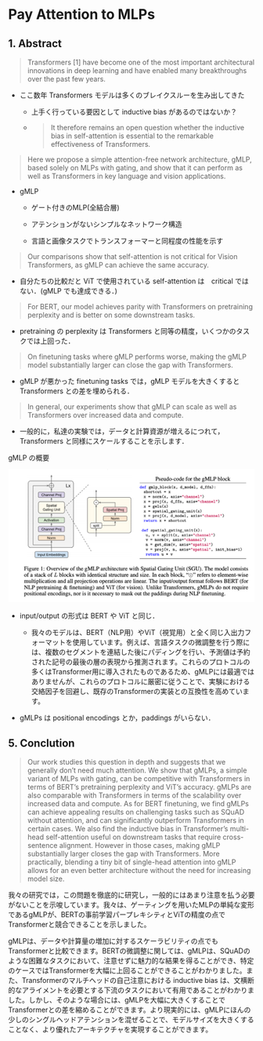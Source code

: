 # Pay Attention to MLPs

## 1. Abstract

> Transformers [1] have become one of the most important architectural innovations in deep learning and have enabled many breakthroughs over the past few years.

* ここ数年 Transformers モデルは多くのブレイクスルーを生み出してきた

    * 上手く行っている要因として inductive bias があるのではないか？

    * > It therefore remains an open question whether the inductive bias in self-attention is essential to the remarkable effectiveness of Transformers.

> Here we propose a simple attention-free network architecture, gMLP, based solely on MLPs with gating, and show that it can perform as well as Transformers in key language and vision applications.

* gMLP

    * ゲート付きのMLP(全結合層)

    * アテンションがないシンプルなネットワーク構造

    * 言語と画像タスクでトランスフォーマーと同程度の性能を示す


> Our comparisons show that self-attention is not critical for Vision Transformers, as gMLP can achieve the same accuracy.

*  自分たちの比較だと ViT で使用されている self-attention は　critical ではない．(gMLP でも達成できる．)

> For BERT, our model achieves parity with Transformers on pretraining perplexity and is better on some downstream tasks.

* pretraining の perplexity は Transformers と同等の精度，いくつかのタスクでは上回った．

> On finetuning tasks where gMLP performs worse, making the gMLP model substantially larger can close the gap with Transformers.

* gMLP が悪かった finetuning tasks では，gMLP モデルを大きくするとTransformers との差を埋められる．

> In general, our experiments show that gMLP can scale as well as Transformers over increased data and compute.

* 一般的に，私達の実験では，データと計算資源が増えるにつれて，Transformers と同様にスケールすることを示します．

gMLP の概要

![](2021-05-26-13-22-32.png)

* input/output の形式は BERT や ViT と同じ．

    * 我々のモデルは、BERT（NLP用）やViT（視覚用）と全く同じ入出力フォーマットを使用しています。例えば、言語タスクの微調整を行う際には、複数のセグメントを連結した後にパディングを行い、予測値は予約された<cls>記号の最後の層の表現から推測されます。これらのプロトコルの多くはTransformer用に導入されたものであるため、gMLPには最適ではありませんが、これらのプロトコルに厳密に従うことで、実験における交絡因子を回避し、既存のTransformerの実装との互換性を高めています。

* gMLPs は positional encodings とか，paddings がいらない．

## 5. Conclution

> Our work studies this question in depth and suggests that we generally don’t need much attention. We show that gMLPs, a simple variant of MLPs with gating, can be competitive with Transformers in terms of BERT’s pretraining perplexity and ViT’s accuracy. gMLPs are also comparable with Transformers in terms of the scalability over increased data and compute. As for BERT finetuning, we find gMLPs can achieve appealing results on challenging tasks such as SQuAD without attention, and can significantly outperform Transformers in certain cases. We also find the inductive bias in Transformer’s multi-head self-attention useful on downstream tasks that require cross-sentence alignment. However in those cases, making gMLP substantially larger closes the gap with Transformers. More practically, blending a tiny bit of single-head attention into gMLP allows for an even better architecture without the need for increasing model size.

我々の研究では，この問題を徹底的に研究し，一般的にはあまり注意を払う必要がないことを示唆しています。我々は、ゲーティングを用いたMLPの単純な変形であるgMLPが、BERTの事前学習パープレキシティとViTの精度の点でTransformerと競合できることを示しました。

gMLPは、データや計算量の増加に対するスケーラビリティの点でもTransformerと比較できます。BERTの微調整に関しては、gMLPは、SQuADのような困難なタスクにおいて、注意せずに魅力的な結果を得ることができ、特定のケースではTransformerを大幅に上回ることができることがわかりました。また、Transformerのマルチヘッドの自己注意における inductive bias は、文横断的なアライメントを必要とする下流のタスクにおいて有用であることがわかりました。しかし、そのような場合には、gMLPを大幅に大きくすることでTransformerとの差を縮めることができます。より現実的には、gMLPにほんの少しのシングルヘッドアテンションを混ぜることで、モデルサイズを大きくすることなく、より優れたアーキテクチャを実現することができます。

